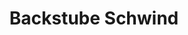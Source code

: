 ---
title: "Backstube Schwind"
url: /darmstadt/backstube-schwind-heidelberger-strasse/
shop: Bäckerei
---